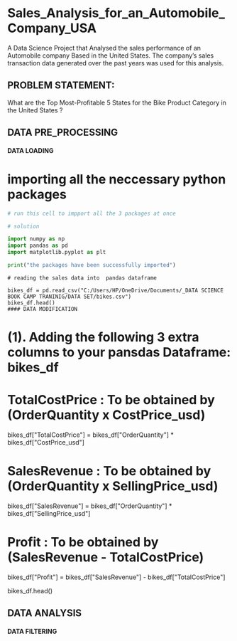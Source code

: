 # Sales_Analysis_for_an_Automobile_Company_USA
 A Data Science Project that Analysed  the sales performance of an Automobile company Based in the United States. The company’s sales transaction data generated over the past years was used for this  analysis.
 ## PROBLEM STATEMENT: 
 What are the Top Most-Profitable 5 States for the Bike Product Category in the United States ?
## DATA PRE_PROCESSING
#### DATA LOADING
# importing all the neccessary python packages


```Python
# run this cell to impport all the 3 packages at once 

# solution 

import numpy as np 
import pandas as pd 
import matplotlib.pyplot as plt

print("the packages have been successfully imported")


```
```
# reading the sales data into  pandas dataframe

bikes_df = pd.read_csv("C:/Users/HP/OneDrive/Documents/_DATA SCIENCE BOOK CAMP TRANINIG/DATA SET/bikes.csv")
bikes_df.head()
#### DATA MODIFICATION

```
# (1). Adding the following 3 extra columns to your pansdas Dataframe:  bikes_df


# TotalCostPrice : To be obtained by (OrderQuantity x CostPrice_usd)


bikes_df["TotalCostPrice"] = bikes_df["OrderQuantity"] * bikes_df["CostPrice_usd"] 





# SalesRevenue : To be obtained by (OrderQuantity x SellingPrice_usd)


bikes_df["SalesRevenue"] = bikes_df["OrderQuantity"] * bikes_df["SellingPrice_usd"] 



# Profit : To be obtained by (SalesRevenue - TotalCostPrice)



bikes_df["Profit"] = bikes_df["SalesRevenue"] - bikes_df["TotalCostPrice"]


bikes_df.head()
## DATA ANALYSIS
#### DATA FILTERING


```

```


 
